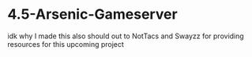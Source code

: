 # 4.5-Arsenic-Gameserver
idk why I made this also should out to NotTacs and Swayzz for providing resources for this upcoming project
